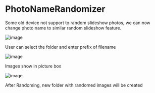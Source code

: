 # PhotoNameRandomizer
Some old device not support to random slideshow photos, we can now change photo name to similar random slideshow feature.

![image](https://user-images.githubusercontent.com/41282462/210051984-71f7b6e4-2740-48a2-8e41-45db505681e1.png)

User can select the folder and enter prefix of filename


![image](https://user-images.githubusercontent.com/41282462/210052125-e092273b-b72c-41dd-af44-0f55f816be4b.png)

Images show in picture box


![image](https://user-images.githubusercontent.com/41282462/210052153-412b485c-ce9b-4fc9-ae76-b9385616e4a2.png)

After Randoming, new folder with randomed images will be created

